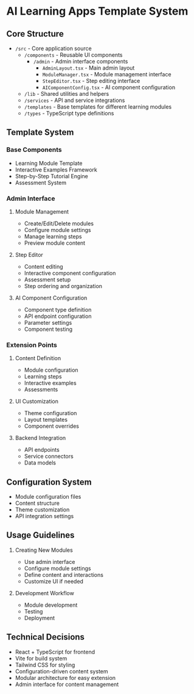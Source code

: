 # AI Learning Apps Template System

## Core Structure
- `/src` - Core application source
  - `/components` - Reusable UI components
    - `/admin` - Admin interface components
      - `AdminLayout.tsx` - Main admin layout
      - `ModuleManager.tsx` - Module management interface
      - `StepEditor.tsx` - Step editing interface
      - `AIComponentConfig.tsx` - AI component configuration
  - `/lib` - Shared utilities and helpers
  - `/services` - API and service integrations
  - `/templates` - Base templates for different learning modules
  - `/types` - TypeScript type definitions

## Template System
### Base Components
- Learning Module Template
- Interactive Examples Framework
- Step-by-Step Tutorial Engine
- Assessment System

### Admin Interface
1. Module Management
   - Create/Edit/Delete modules
   - Configure module settings
   - Manage learning steps
   - Preview module content

2. Step Editor
   - Content editing
   - Interactive component configuration
   - Assessment setup
   - Step ordering and organization

3. AI Component Configuration
   - Component type definition
   - API endpoint configuration
   - Parameter settings
   - Component testing

### Extension Points
1. Content Definition
   - Module configuration
   - Learning steps
   - Interactive examples
   - Assessments

2. UI Customization
   - Theme configuration
   - Layout templates
   - Component overrides

3. Backend Integration
   - API endpoints
   - Service connectors
   - Data models

## Configuration System
- Module configuration files
- Content structure
- Theme customization
- API integration settings

## Usage Guidelines
1. Creating New Modules
   - Use admin interface
   - Configure module settings
   - Define content and interactions
   - Customize UI if needed

2. Development Workflow
   - Module development
   - Testing
   - Deployment

## Technical Decisions
- React + TypeScript for frontend
- Vite for build system
- Tailwind CSS for styling
- Configuration-driven content system
- Modular architecture for easy extension
- Admin interface for content management 